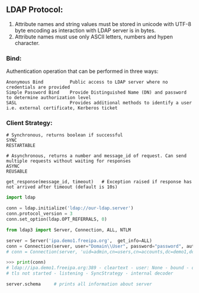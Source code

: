 ## LDAP Protocol:
1) Attribute names and string values must be stored in unicode with UTF-8 byte encoding as interaction with LDAP server is in bytes.
2) Attribute names must use only ASCII letters, numbers and hypen character.

### Bind:
Authentication operation that can be performed in three ways:
```
Anonymous Bind          Public access to LDAP server where no credentials are provided
Simple Password Bind    Provide Distinguished Name (DN) and password to determine authorization level
SASL                    Provides additional methods to identify a user i.e. external certificate, Kerberos ticket
```
### Client Strategy:
```
# Synchronous, returns boolean if successful
SYNC            
RESTARTABLE

# Asynchronous, returns a number and message_id of request. Can send multiple requests without waiting for responses
ASYNC
REUSABLE

get_response(message_id, timeout)   # Exception raised if response has not arrived after timeout (default is 10s)
```
```python
import ldap

conn = ldap.initialize('ldap://our-ldap.server')
conn.protocol_version = 3
conn.set_option(ldap.OPT_REFERRALS, 0)
```
```python
from ldap3 import Server, Connection, ALL, NTLM

server = Server('ipa.demo1.freeipa.org',  get_info=ALL)
conn = Connection(server, user="Domain\\User", password="password", authentication=NTLM)
# conn = Connection(server, 'uid=admin,cn=users,cn=accounts,dc=demo1,dc=freeipa,dc=org', 'Secret123', auto_bind=True)

>>> print(conn)
# ldap://ipa.demo1.freeipa.org:389 - cleartext - user: None - bound - open - <local: 192.168.1.101:49813 - remote: 209.132.178.99:389> -
# tls not started - listening - SyncStrategy - internal decoder

server.schema     # prints all information about server
```
